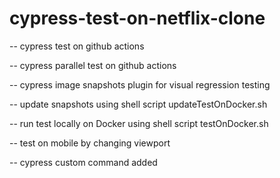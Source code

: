 # cypress-test-on-netflix-clone
-- cypress test on github actions

-- cypress parallel test on github actions

-- cypress image snapshots plugin for visual regression testing

-- update snapshots using shell script updateTestOnDocker.sh

-- run test locally on Docker using shell script testOnDocker.sh

-- test on mobile by changing viewport

-- cypress custom command added
